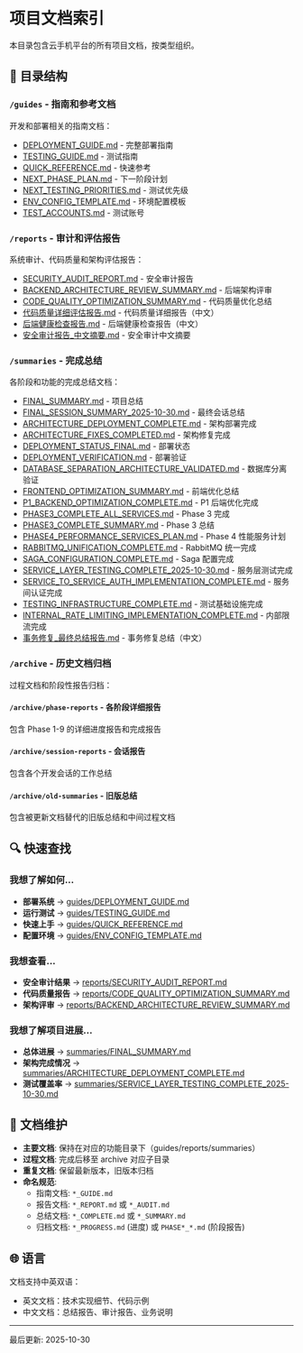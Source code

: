 # 项目文档索引

本目录包含云手机平台的所有项目文档，按类型组织。

## 📁 目录结构

### `/guides` - 指南和参考文档
开发和部署相关的指南文档：
- [DEPLOYMENT_GUIDE.md](guides/DEPLOYMENT_GUIDE.md) - 完整部署指南
- [TESTING_GUIDE.md](guides/TESTING_GUIDE.md) - 测试指南
- [QUICK_REFERENCE.md](guides/QUICK_REFERENCE.md) - 快速参考
- [NEXT_PHASE_PLAN.md](guides/NEXT_PHASE_PLAN.md) - 下一阶段计划
- [NEXT_TESTING_PRIORITIES.md](guides/NEXT_TESTING_PRIORITIES.md) - 测试优先级
- [ENV_CONFIG_TEMPLATE.md](guides/ENV_CONFIG_TEMPLATE.md) - 环境配置模板
- [TEST_ACCOUNTS.md](guides/TEST_ACCOUNTS.md) - 测试账号

### `/reports` - 审计和评估报告
系统审计、代码质量和架构评估报告：
- [SECURITY_AUDIT_REPORT.md](reports/SECURITY_AUDIT_REPORT.md) - 安全审计报告
- [BACKEND_ARCHITECTURE_REVIEW_SUMMARY.md](reports/BACKEND_ARCHITECTURE_REVIEW_SUMMARY.md) - 后端架构评审
- [CODE_QUALITY_OPTIMIZATION_SUMMARY.md](reports/CODE_QUALITY_OPTIMIZATION_SUMMARY.md) - 代码质量优化总结
- [代码质量详细评估报告.md](reports/代码质量详细评估报告.md) - 代码质量详细报告（中文）
- [后端健康检查报告.md](reports/后端健康检查报告.md) - 后端健康检查报告（中文）
- [安全审计报告_中文摘要.md](reports/安全审计报告_中文摘要.md) - 安全审计中文摘要

### `/summaries` - 完成总结
各阶段和功能的完成总结文档：
- [FINAL_SUMMARY.md](summaries/FINAL_SUMMARY.md) - 项目总结
- [FINAL_SESSION_SUMMARY_2025-10-30.md](summaries/FINAL_SESSION_SUMMARY_2025-10-30.md) - 最终会话总结
- [ARCHITECTURE_DEPLOYMENT_COMPLETE.md](summaries/ARCHITECTURE_DEPLOYMENT_COMPLETE.md) - 架构部署完成
- [ARCHITECTURE_FIXES_COMPLETED.md](summaries/ARCHITECTURE_FIXES_COMPLETED.md) - 架构修复完成
- [DEPLOYMENT_STATUS_FINAL.md](summaries/DEPLOYMENT_STATUS_FINAL.md) - 部署状态
- [DEPLOYMENT_VERIFICATION.md](summaries/DEPLOYMENT_VERIFICATION.md) - 部署验证
- [DATABASE_SEPARATION_ARCHITECTURE_VALIDATED.md](summaries/DATABASE_SEPARATION_ARCHITECTURE_VALIDATED.md) - 数据库分离验证
- [FRONTEND_OPTIMIZATION_SUMMARY.md](summaries/FRONTEND_OPTIMIZATION_SUMMARY.md) - 前端优化总结
- [P1_BACKEND_OPTIMIZATION_COMPLETE.md](summaries/P1_BACKEND_OPTIMIZATION_COMPLETE.md) - P1 后端优化完成
- [PHASE3_COMPLETE_ALL_SERVICES.md](summaries/PHASE3_COMPLETE_ALL_SERVICES.md) - Phase 3 完成
- [PHASE3_COMPLETE_SUMMARY.md](summaries/PHASE3_COMPLETE_SUMMARY.md) - Phase 3 总结
- [PHASE4_PERFORMANCE_SERVICES_PLAN.md](summaries/PHASE4_PERFORMANCE_SERVICES_PLAN.md) - Phase 4 性能服务计划
- [RABBITMQ_UNIFICATION_COMPLETE.md](summaries/RABBITMQ_UNIFICATION_COMPLETE.md) - RabbitMQ 统一完成
- [SAGA_CONFIGURATION_COMPLETE.md](summaries/SAGA_CONFIGURATION_COMPLETE.md) - Saga 配置完成
- [SERVICE_LAYER_TESTING_COMPLETE_2025-10-30.md](summaries/SERVICE_LAYER_TESTING_COMPLETE_2025-10-30.md) - 服务层测试完成
- [SERVICE_TO_SERVICE_AUTH_IMPLEMENTATION_COMPLETE.md](summaries/SERVICE_TO_SERVICE_AUTH_IMPLEMENTATION_COMPLETE.md) - 服务间认证完成
- [TESTING_INFRASTRUCTURE_COMPLETE.md](summaries/TESTING_INFRASTRUCTURE_COMPLETE.md) - 测试基础设施完成
- [INTERNAL_RATE_LIMITING_IMPLEMENTATION_COMPLETE.md](summaries/INTERNAL_RATE_LIMITING_IMPLEMENTATION_COMPLETE.md) - 内部限流完成
- [事务修复_最终总结报告.md](summaries/事务修复_最终总结报告.md) - 事务修复总结（中文）

### `/archive` - 历史文档归档
过程文档和阶段性报告归档：

#### `/archive/phase-reports` - 各阶段详细报告
包含 Phase 1-9 的详细进度报告和完成报告

#### `/archive/session-reports` - 会话报告
包含各个开发会话的工作总结

#### `/archive/old-summaries` - 旧版总结
包含被更新文档替代的旧版总结和中间过程文档

## 🔍 快速查找

### 我想了解如何...
- **部署系统** → [guides/DEPLOYMENT_GUIDE.md](guides/DEPLOYMENT_GUIDE.md)
- **运行测试** → [guides/TESTING_GUIDE.md](guides/TESTING_GUIDE.md)
- **快速上手** → [guides/QUICK_REFERENCE.md](guides/QUICK_REFERENCE.md)
- **配置环境** → [guides/ENV_CONFIG_TEMPLATE.md](guides/ENV_CONFIG_TEMPLATE.md)

### 我想查看...
- **安全审计结果** → [reports/SECURITY_AUDIT_REPORT.md](reports/SECURITY_AUDIT_REPORT.md)
- **代码质量报告** → [reports/CODE_QUALITY_OPTIMIZATION_SUMMARY.md](reports/CODE_QUALITY_OPTIMIZATION_SUMMARY.md)
- **架构评审** → [reports/BACKEND_ARCHITECTURE_REVIEW_SUMMARY.md](reports/BACKEND_ARCHITECTURE_REVIEW_SUMMARY.md)

### 我想了解项目进展...
- **总体进展** → [summaries/FINAL_SUMMARY.md](summaries/FINAL_SUMMARY.md)
- **架构完成情况** → [summaries/ARCHITECTURE_DEPLOYMENT_COMPLETE.md](summaries/ARCHITECTURE_DEPLOYMENT_COMPLETE.md)
- **测试覆盖率** → [summaries/SERVICE_LAYER_TESTING_COMPLETE_2025-10-30.md](summaries/SERVICE_LAYER_TESTING_COMPLETE_2025-10-30.md)

## 📝 文档维护

- **主要文档**: 保持在对应的功能目录下（guides/reports/summaries）
- **过程文档**: 完成后移至 archive 对应子目录
- **重复文档**: 保留最新版本，旧版本归档
- **命名规范**:
  - 指南文档: `*_GUIDE.md`
  - 报告文档: `*_REPORT.md` 或 `*_AUDIT.md`
  - 总结文档: `*_COMPLETE.md` 或 `*_SUMMARY.md`
  - 归档文档: `*_PROGRESS.md` (进度) 或 `PHASE*_*.md` (阶段报告)

## 🌐 语言

文档支持中英双语：
- 英文文档：技术实现细节、代码示例
- 中文文档：总结报告、审计报告、业务说明

---

最后更新: 2025-10-30
